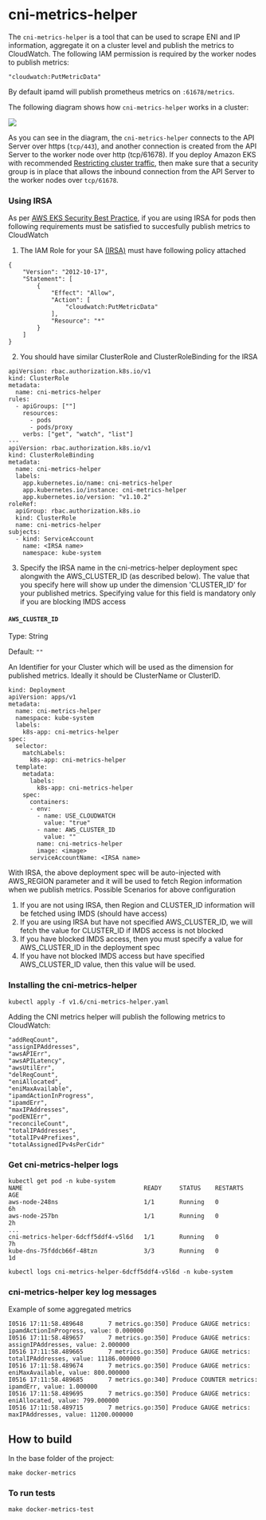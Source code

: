 # cni-metrics-helper

The `cni-metrics-helper` is a tool that can be used to scrape ENI and IP information, aggregate it on a cluster 
level and publish the metrics to CloudWatch. The following IAM permission is required by the worker nodes to 
publish metrics:
```
"cloudwatch:PutMetricData"
```

By default ipamd will publish prometheus metrics on `:61678/metrics`.

The following diagram shows how `cni-metrics-helper` works in a cluster:

![](../../docs/images/cni-metrics-helper.png)

As you can see in the diagram, the `cni-metrics-helper` connects to the API Server over https (`tcp/443`), and another connection is created from the API Server to the worker node over http (tcp/61678). If you deploy Amazon EKS with recommended [Restricting cluster traffic](https://docs.aws.amazon.com/eks/latest/userguide/sec-group-reqs.html#security-group-restricting-cluster-traffic), then make sure that a security group is in place that allows the inbound connection from the API Server to the worker nodes over `tcp/61678`.

### Using IRSA
As per [AWS EKS Security Best Practice](https://docs.aws.amazon.com/eks/latest/userguide/best-practices-security.html), if you are using IRSA for pods then following requirements must be satisfied to succesfully publish metrics to CloudWatch

1. The IAM Role for your SA [(IRSA)](https://docs.aws.amazon.com/eks/latest/userguide/iam-roles-for-service-accounts.html) must have following policy attached

```
{
    "Version": "2012-10-17",
    "Statement": [
        {
            "Effect": "Allow",
            "Action": [
                "cloudwatch:PutMetricData"
            ],
            "Resource": "*"
        }
    ]
}
```

2. You should have similar ClusterRole and ClusterRoleBinding for the IRSA 

``` 
apiVersion: rbac.authorization.k8s.io/v1
kind: ClusterRole
metadata:
  name: cni-metrics-helper
rules:
  - apiGroups: [""]
    resources:
      - pods
      - pods/proxy
    verbs: ["get", "watch", "list"]
---
apiVersion: rbac.authorization.k8s.io/v1
kind: ClusterRoleBinding
metadata:
  name: cni-metrics-helper
  labels:
    app.kubernetes.io/name: cni-metrics-helper
    app.kubernetes.io/instance: cni-metrics-helper
    app.kubernetes.io/version: "v1.10.2"
roleRef:
  apiGroup: rbac.authorization.k8s.io
  kind: ClusterRole
  name: cni-metrics-helper
subjects:
  - kind: ServiceAccount
    name: <IRSA name>
    namespace: kube-system
```

3. Specify the IRSA name in the cni-metrics-helper deployment spec alongwith the AWS_CLUSTER_ID (as described below). The value that you specify here will show up under the dimension 'CLUSTER_ID' for your published metrics. Specifying value for this field is mandatory only if you are blocking IMDS access  

#### `AWS_CLUSTER_ID`

Type: String

Default: `""`

An Identifier for your Cluster which will be used as the dimension for published metrics. Ideally it should be ClusterName or ClusterID.

```
kind: Deployment
apiVersion: apps/v1
metadata:
  name: cni-metrics-helper
  namespace: kube-system
  labels:
    k8s-app: cni-metrics-helper
spec:
  selector:
    matchLabels:
      k8s-app: cni-metrics-helper
  template:
    metadata:
      labels:
        k8s-app: cni-metrics-helper
    spec:
      containers:
      - env:
        - name: USE_CLOUDWATCH
          value: "true"
        - name: AWS_CLUSTER_ID
          value: ""  
        name: cni-metrics-helper
        image: <image>
      serviceAccountName: <IRSA name>
```
With IRSA, the above deployment spec will be auto-injected with AWS_REGION parameter and it will be used to fetch Region information when we publish metrics. 
Possible Scenarios for above configuration
1. If you are not using IRSA, then Region and CLUSTER_ID information will be fetched using IMDS (should have access)
2. If you are using IRSA but have not specified AWS_CLUSTER_ID, we will fetch the value for CLUSTER_ID if IMDS access is not blocked
3. If you have blocked IMDS access, then you must specify a value for AWS_CLUSTER_ID in the deployment spec
4. If you have not blocked IMDS access but have specified AWS_CLUSTER_ID value, then this value will be used. 

### Installing the cni-metrics-helper
```
kubectl apply -f v1.6/cni-metrics-helper.yaml
```

Adding the CNI metrics helper will publish the following metrics to CloudWatch:
```
"addReqCount",
"assignIPAddresses",
"awsAPIErr",
"awsAPILatency",
"awsUtilErr",
"delReqCount",
"eniAllocated",
"eniMaxAvailable",
"ipamdActionInProgress",
"ipamdErr",
"maxIPAddresses",
"podENIErr",
"reconcileCount",
"totalIPAddresses",
"totalIPv4Prefixes",
"totalAssignedIPv4sPerCidr"
```

### Get cni-metrics-helper logs

```
kubectl get pod -n kube-system
NAME                                  READY     STATUS    RESTARTS   AGE
aws-node-248ns                        1/1       Running   0          6h
aws-node-257bn                        1/1       Running   0          2h
...
cni-metrics-helper-6dcff5ddf4-v5l6d   1/1       Running   0          7h
kube-dns-75fddcb66f-48tzn             3/3       Running   0          1d
```

```
kubectl logs cni-metrics-helper-6dcff5ddf4-v5l6d -n kube-system
```
### cni-metrics-helper key log messages

Example of some aggregated metrics
```
I0516 17:11:58.489648       7 metrics.go:350] Produce GAUGE metrics: ipamdActionInProgress, value: 0.000000
I0516 17:11:58.489657       7 metrics.go:350] Produce GAUGE metrics: assignIPAddresses, value: 2.000000
I0516 17:11:58.489665       7 metrics.go:350] Produce GAUGE metrics: totalIPAddresses, value: 11186.000000
I0516 17:11:58.489674       7 metrics.go:350] Produce GAUGE metrics: eniMaxAvailable, value: 800.000000
I0516 17:11:58.489685       7 metrics.go:340] Produce COUNTER metrics: ipamdErr, value: 1.000000
I0516 17:11:58.489695       7 metrics.go:350] Produce GAUGE metrics: eniAllocated, value: 799.000000
I0516 17:11:58.489715       7 metrics.go:350] Produce GAUGE metrics: maxIPAddresses, value: 11200.000000
```

## How to build

In the base folder of the project:
```
make docker-metrics
```

### To run tests
```
make docker-metrics-test
```
